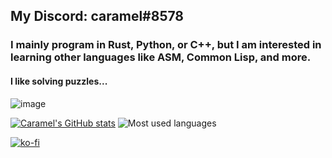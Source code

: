## My Discord: caramel#8578
### I mainly program in Rust, Python, or C++, but I am interested in learning other languages like ASM, Common Lisp, and more.
#### I like solving puzzles...
![image](https://projecteuler.net/profile/ahhhh6980.png)

[![Caramel's GitHub stats](https://github-readme-stats.vercel.app/api?username=ahhhh6980&show_icons=true&theme=tokyonight&hide_border=true)](https://github.com/ahhhh6980/github-readme-stats)
![Most used languages](https://github-readme-stats.vercel.app/api/top-langs?username=ahhhh6980&theme=tokyonight&hide_border=true/?) 

[![ko-fi](https://ko-fi.com/img/githubbutton_sm.svg)](https://ko-fi.com/T6T55DUPL)
